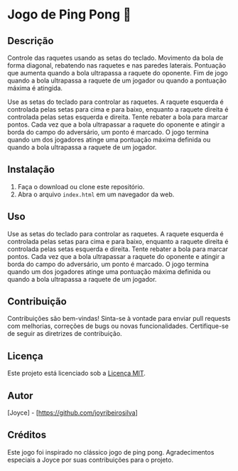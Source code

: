 # Jogo de Ping Pong 🏓

## Descrição
Controle das raquetes usando as setas do teclado.
Movimento da bola de forma diagonal, rebatendo nas raquetes e nas paredes laterais.
Pontuação que aumenta quando a bola ultrapassa a raquete do oponente.
Fim de jogo quando a bola ultrapassa a raquete de um jogador ou quando a pontuação máxima é atingida.

Use as setas do teclado para controlar as raquetes. A raquete esquerda é controlada pelas setas para cima e para baixo, enquanto a raquete direita é controlada pelas setas esquerda e direita.
Tente rebater a bola para marcar pontos. Cada vez que a bola ultrapassar a raquete do oponente e atingir a borda do campo do adversário, um ponto é marcado.
O jogo termina quando um dos jogadores atinge uma pontuação máxima definida ou quando a bola ultrapassa a raquete de um jogador.

## Instalação
1. Faça o download ou clone este repositório.
2. Abra o arquivo `index.html` em um navegador da web.

## Uso
Use as setas do teclado para controlar as raquetes. A raquete esquerda é controlada pelas setas para cima e para baixo, enquanto a raquete direita é controlada pelas setas esquerda e direita.
Tente rebater a bola para marcar pontos. Cada vez que a bola ultrapassar a raquete do oponente e atingir a borda do campo do adversário, um ponto é marcado.
O jogo termina quando um dos jogadores atinge uma pontuação máxima definida ou quando a bola ultrapassa a raquete de um jogador.

## Contribuição
Contribuições são bem-vindas! Sinta-se à vontade para enviar pull requests com melhorias, correções de bugs ou novas funcionalidades. Certifique-se de seguir as diretrizes de contribuição.

## Licença
Este projeto está licenciado sob a [Licença MIT](LICENSE).

## Autor
[Joyce] - [https://github.com/joyribeirosilva]

## Créditos
Este jogo foi inspirado no clássico jogo de ping pong.
Agradecimentos especiais a Joyce por suas contribuições para o projeto.
